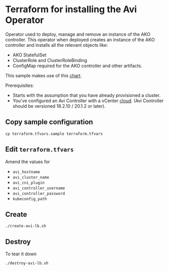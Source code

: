 # Terraform for installing the Avi Operator

Operator used to deploy, manage and remove an instance of the AKO controller. This operator when deployed creates an instance of the AKO controller and installs all the relevant objects like:

* AKO StatefulSet
* ClusterRole and ClusterRoleBinding
* ConfigMap required for the AKO controller and other artifacts.

This sample makes use of this [chart](https://github.com/avinetworks/avi-helm-charts/blob/master/docs/AKO/install/operator.md).

Prerequisites:

* Starts with the assumption that you have already provisioned a cluster.
* You've configured an Avi Controller with a vCenter [cloud](https://avinetworks.com/docs/18.2/installing-avi-vantage-for-vmware-vcenter/). (Avi Controller should be versioned 18.2.10 / 20.1.2 or later).
## Copy sample configuration

```
cp terraform.tfvars.sample terraform.tfvars
```

## Edit `terraform.tfvars`

Amend the values for

* `avi_hostname`
* `avi_cluster_name`
* `avi_cni_plugin`
* `avi_controller_username`
* `avi_controller_password`
* `kubeconfig_path`

## Create

```
./create-avi-lb.sh
```

## Destroy

To tear it down

```
./destroy-avi-lb.sh
```
